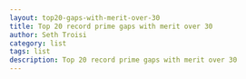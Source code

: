 ```yaml
---
layout: top20-gaps-with-merit-over-30
title: Top 20 record prime gaps with merit over 30
author: Seth Troisi
category: list
tags: list
description: Top 20 record prime gaps with merit over 30
---
```

